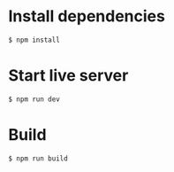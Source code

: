 # Install dependencies

```sh
$ npm install
```


# Start live server

```sh
$ npm run dev
```


# Build 

```sh
$ npm run build
```
